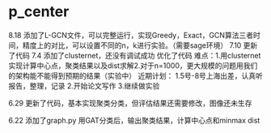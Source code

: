 # p_center
8.18
添加了L-GCN文件，可以完整运行，实现Greedy，Exact，GCN算法三者时间，精度上的对比，可以设置不同的n，k进行实验。（需要sage环境）
7.10
更新了代码
7.4
添加了clusternet，还没有调试成功
优化了代码
难点：1.用clusternet实现计算中心点，聚类结果以及dist求解2.对于n=1000，更大规模的问题用我们的架构能不能得到预期的结果（实验中）
近期计划：
1.5号-8号上海出差，认真听报告，整理，记录
2.开始论文写作
3.继续做实验

6.29
更新了代码，基本实现聚类分类，但评估结果还需要修改，图像还未生存

6.22
添加了graph.py 用GAT分类后，输出聚类结果，计算中心点和minmax dist
